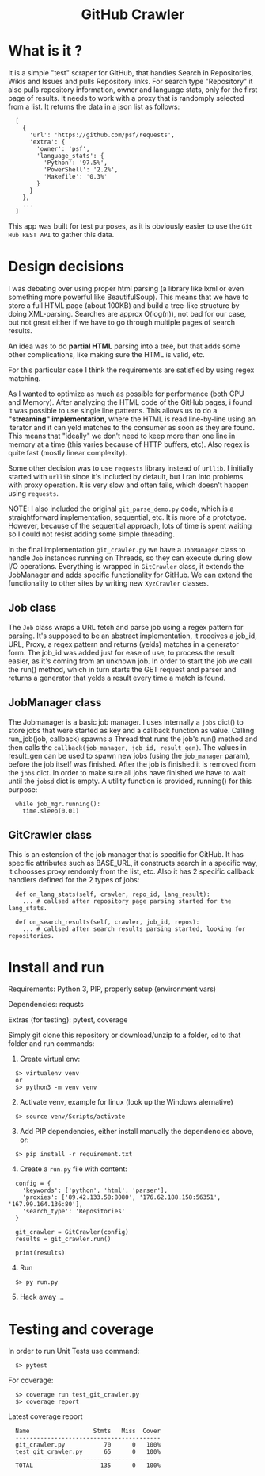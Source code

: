 <h1 align="center"> GitHub Crawler </h1>

# What is it ?
It is a simple "test" scraper for GitHub, that handles Search in Repositories, Wikis and Issues and pulls Repository links. For search type "Repository" it also pulls repository information, owner and language stats, only for the first page of results.
It needs to work with a proxy that is randomply selected from a list.
It returns the data in a json list as follows: 
```
  [
    {
      'url': 'https://github.com/psf/requests',
      'extra': {
        'owner': 'psf',
        'language_stats': {
          'Python': '97.5%',
          'PowerShell': '2.2%',
          'Makefile': '0.3%'
        }
      }
    },
    ...
  ]
```
This app was built for test purposes, as it is obviously easier to use the `Git Hub REST API` to gather this data.

# Design decisions
I was debating over using proper html parsing (a library like lxml or even something more powerful like BeautifulSoup). This means that we have to store a full HTML page (about 100KB) and build a tree-like structure by doing XML-parsing. Searches are approx O(log(n)), not bad for our case, but not great either if we have to go through multiple pages of search results. 

An idea was to do **partial HTML** parsing into a tree, but that adds some other complications, like making sure the HTML is valid, etc.

For this particular case I think the requirements are satisfied by using regex matching.

As I wanted to optimize as much as possible for performance (both CPU and Memory). After analyzing the HTML code of the GitHub pages, i found it was possible to use single line patterns. This allows us to do a **"streaming" implementation**, where the HTML is read line-by-line using an iterator and it can yeld matches to the consumer as soon as they are found. This means that "ideally" we don't need to keep more than one line in memory at a time (this varies because of HTTP buffers, etc). Also regex is quite fast (mostly linear complexity).

Some other decision was to use `requests` library instead of `urllib`. I initially started with `urllib` since it's included by default, but I ran into problems with proxy operation. It is very slow and often fails, which doesn't happen using `requests`.

NOTE: I also included the original `git_parse_demo.py` code, which is a straightforward implementation, sequential, etc. It is more of a prototype. However, because of the sequential approach, lots of time is spent waiting so I could not resist adding some simple threading.

In the final implementation `git_crawler.py` we have a `JobManager` class to handle `Job` instances running on Threads, so they can execute during slow I/O operations.
Everything is wrapped in `GitCrawler` class, it extends the JobManager and adds specific functionality for GitHub. We can extend the functionality to other sites by writing new `XyzCrawler` classes.

## Job class
The `Job` class wraps a URL fetch and parse job using a regex pattern for parsing. 
It's supposed to be an abstract implementation, it receives a job_id, URL, Proxy, a regex pattern and returns (yelds) matches in a generator form. The job_id was added just for ease of use, to process the result easier, as it's coming from an unknown job.
In order to start the job we call the run() method, which in turn starts the GET request and parser and returns a generator that yelds a result every time a match is found.

## JobManager class
The Jobmanager is a basic job manager. I uses internally a `jobs` dict() to store jobs that were started as key and a callback function as value.
Calling run_job(job, callback) spawns a Thread that runs the job's run() method and then calls the `callback(job_manager, job_id, result_gen)`. 
The values in result_gen can be used to spawn new jobs (using the `job_manager` param), before the job itself was finished.
After the job is finished it is removed from the `jobs` dict.
In order to make sure all jobs have finished we have to wait until the `jobsd` dict is empty. A utility function is provided, running() for this purpose:
```
  while job_mgr.running():
    time.sleep(0.01)
```
## GitCrawler class
This is an estension of the job manager that is specific for GitHub. It has specific attributes such as BASE_URL, it constructs search in a specific way, it choosses proxy rendomly from the list, etc.
Also it has 2 specific callback handlers defined for the 2 types of jobs:
```
  def on_lang_stats(self, crawler, repo_id, lang_result):
    ... # callsed after repository page parsing started for the lang_stats.

  def on_search_results(self, crawler, job_id, repos):
    ... # callsed after search results parsing started, looking for repositories.
```
# Install and run
Requirements: Python 3, PIP, properly setup (environment vars)

Dependencies: requsts

Extras (for testing): pytest, coverage

Simply git clone this repository or download/unzip to a folder, `cd` to that folder and run commands:

1. Create virtual env:
```
  $> virtualenv venv
  or 
  $> python3 -m venv venv
```
2. Activate venv, example for linux (look up the Windows alernative)
```
  $> source venv/Scripts/activate
```
3. Add PIP dependencies, either install manually the dependencies above, or:
```
  $> pip install -r requirement.txt  
```
4. Create a `run.py` file with content:
```
  config = {
    'keywords': ['python', 'html', 'parser'],
    'proxies': ['89.42.133.58:8080', '176.62.188.158:56351', '167.99.164.136:80'],
    'search_type': 'Repositories'
  }

  git_crawler = GitCrawler(config)
  results = git_crawler.run()

  print(results)
```
4. Run
```
  $> py run.py
```
5. Hack away ...

# Testing and coverage

In order to run Unit Tests use command: 
```
  $> pytest
```

For coverage: 
```
  $> coverage run test_git_crawler.py
  $> coverage report
```

Latest coverage report

```
  Name                  Stmts   Miss  Cover
  -----------------------------------------
  git_crawler.py           70      0   100%
  test_git_crawler.py      65      0   100%
  -----------------------------------------
  TOTAL                   135      0   100%
```
